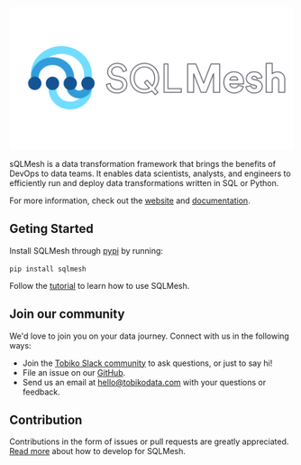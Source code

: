![SQLMesh logo](sqlmesh.svg)

sQLMesh is a data transformation framework that brings the benefits of DevOps to data teams. It enables data scientists, analysts, and engineers to efficiently run and deploy data transformations written in SQL or Python.

For more information, check out the [website](https://sqlmesh.com) and [documentation](https://sqlmesh.readthedocs.io/en/stable/).

## Geting Started
Install SQLMesh through [pypi](https://pypi.org/project/sqlmesh/) by running:

```pip install sqlmesh```

Follow the [tutorial](https://sqlmesh.readthedocs.io/en/stable/quick_start/) to learn how to use SQLMesh.

## Join our community
We'd love to join you on your data journey. Connect with us in the following ways:

* Join the [Tobiko Slack community](https://tobikodata.com/slack) to ask questions, or just to say hi!
* File an issue on our [GitHub](https://github.com/TobikoData/sqlmesh/issues/new).
* Send us an email at [hello@tobikodata.com](hello@tobikodata.com) with your questions or feedback.

## Contribution
Contributions in the form of issues or pull requests are greatly appreciated. [Read more](https://sqlmesh.readthedocs.io/en/stable/development/) about how to develop for SQLMesh.
